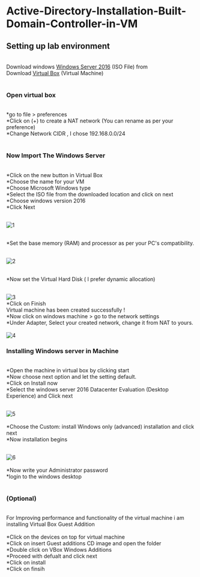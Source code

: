 # Active-Directory-Installation-Built-Domain-Controller-in-VM

<h2> Setting up lab environment</h2> <br>
  Download windows <a href="https://www.microsoft.com/en-us/evalcenter/download-windows-server-2016" target="_blank">Windows Server 2016</a>  (ISO File) from <br>
  Download <a href="https://www.virtualbox.org/wiki/Downloads" target="_blank">Virtual Box</a> (Virtual Machine) <br> 
  
  <br>
  
  <h3><b>Open virtual box</b></h3> <br>
    *go to file > preferences <br>
    *Click on (+) to create a NAT network (You can rename as per your preference) <br> 
    *Change Network CIDR , I chose 192.168.0.0/24 <br> 
    <br>
  <h3><b>Now Import The Windows Server</b></h3> <br>
    *Click on the new button in Virtual Box <br>
    *Choose the name for your VM <br>
    *Choose Microsoft Windows type <br>
    *Select the ISO file from the downloaded location and click on next <br>
    *Choose windows version 2016 <br>
    *Click Next  <br>
    <br>
    
![1](https://github.com/user-attachments/assets/9ee0d9ed-1211-491d-87b7-9ed0efee0e43)

<br>
    *Set the base memory (RAM) and processor as per your PC's compatibility.<br>
    <br>
    
![2](https://github.com/user-attachments/assets/3ff00bc7-ad3b-4c7d-8dc5-fbaf6980c7e3)

<br>
    *Now set the Virtual Hard Disk ( I prefer dynamic allocation) <br>
    <br>
    
![3](https://github.com/user-attachments/assets/accbfb2e-586c-45db-9275-746241b642d5)
<br>
    *Click on Finish <br>
  Virtual machine has been created successfully ! <br>
    *Now click on windows machine > go to the network settings <br>
    *Under Adapter, Select your created network, change it from NAT to yours. <br>
    <br>![4](https://github.com/user-attachments/assets/d0929fa3-449f-4291-aba0-3bbd39d9beb1)
    <br>
<h3><b>Installing Windows server in Machine</b></h3> <br>
    *Open the machine in virtual box by clicking start<br>
    *Now choose next option and let the setting default.<br>
    *Click on Install now<br>
    *Select the windows server 2016 Datacenter Evaluation (Desktop Experience) and Click next <br>
    <br>
    
![5](https://github.com/user-attachments/assets/bf48cb14-9071-4dea-a417-bb2efc97b53e) <br>
<br>
    *Choose the Custom: install Windows only (advanced) installation and click next <br>
    *Now installation begins <br>
    <br>
    
![6](https://github.com/user-attachments/assets/277bb9ca-0a81-49c0-9aaa-6e22e7ae3acd) <br>
<br>
    *Now write your Administrator password <br>
    *login to the windows desktop <br>
    <br>
  <h3><b>(Optional)</b></h3> <br>
    For Improving performance and functionality of the virtual machine i am installing Virtual Box Guest Addition <br>
    <br>
    *Click on the devices on top for virtual machine <br>
    *Click on insert Guest additions CD image and open the folder <br>
    *Double click on VBox Windows Additions <br>
    *Proceed with defualt and click next <br>
    *Click on install <br>
    *Click on finsih <br>
  
    
